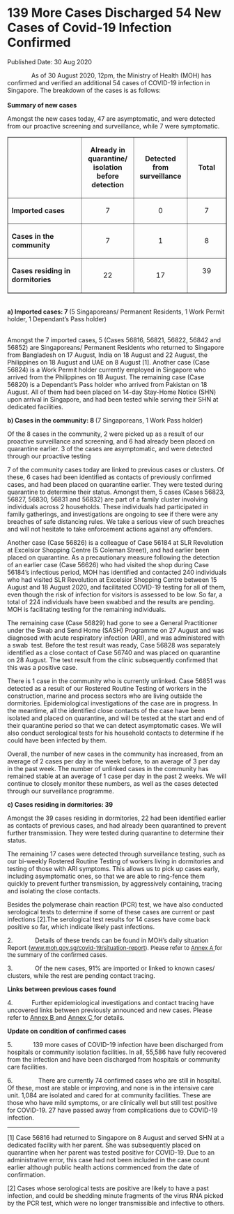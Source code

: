 <html>
    <meta http-equiv="Content-Type" content="text/html; charset=utf-8"/>
    <meta charset="utf-8"/>
    <title>139 More Cases Discharged 54 New Cases of Covid-19 Infection Confirmed</title>
    <body><h1>139 More Cases Discharged 54 New Cases of Covid-19 Infection Confirmed</h1>
    <p>Published Date: 30 Aug 2020</p> <p>&nbsp; &nbsp; &nbsp; &nbsp; &nbsp; &nbsp; &nbsp; As of 30 August 2020, 12pm, the Ministry of Health (MOH) has confirmed and verified an additional 54 cases of COVID-19 infection in Singapore. The breakdown of the cases is as follows:<br><br><strong>Summary of new cases</strong><br></p><p>Amongst the new cases today, 47 are asymptomatic, and were detected from our proactive screening and surveillance, while 7 were symptomatic.</p><table border="1" cellspacing="0" cellpadding="0"><tbody><tr><td width="241" valign="top"><p>&nbsp;</p></td><td width="120"><p align="center"><strong>Already in quarantine/ isolation before detection</strong></p></td><td width="120"><p align="center"><strong>Detected from surveillance</strong></p></td><td width="120"><p align="center"><strong>Total</strong></p></td></tr><tr><td width="241" valign="top"><p><strong>Imported cases</strong></p></td><td width="120"><p align="center">7</p></td><td width="120"><p align="center">0</p></td><td width="120"><p align="center">7</p></td></tr><tr><td width="241" valign="top"><p><strong>Cases in the community</strong></p></td><td width="120"><p align="center">7</p></td><td width="120"><p align="center">1</p></td><td width="120"><p align="center">8</p></td></tr><tr><td width="241" valign="top"><p><strong>Cases residing in dormitories</strong></p></td><td width="120"><p align="center">22</p></td><td width="120"><p align="center">17</p></td><td width="120"><p align="center">39</p><div><br></div></td></tr></tbody></table><p><strong><br>a) Imported cases: 7 </strong>(5 Singaporeans/ Permanent Residents, 1 Work Permit holder, 1 Dependant’s Pass holder)<br><p><br>Amongst the 7 imported cases, 5 (Cases 56816, 56821, 56822, 56842 and 56852) are Singaporeans/ Permanent Residents who returned to Singapore from Bangladesh on 17 August, India on 18 August and 22 August, the Philippines on 18 August and UAE on 8 August [1]. Another case (Case 56824) is a Work Permit holder currently employed in Singapore who arrived from the Philippines on 18 August. The remaining case (Case 56820) is a Dependant’s Pass holder who arrived from Pakistan on 18 August. All of them had been placed on 14-day Stay-Home Notice (SHN) upon arrival in Singapore, and had been tested while serving their SHN at dedicated facilities. </p><p><strong>b) Cases in the community: 8 </strong>(7 Singaporeans, 1 Work Pass holder)</p></p><p><p>Of the 8 cases in the community, 2 were picked up as a result of our proactive surveillance and screening, and 6 had already been placed on quarantine earlier. 3 of the cases are asymptomatic, and were detected through our proactive testing</p><p>7 of the community cases today are linked to previous cases or clusters. Of these, 6 cases had been identified as contacts of previously confirmed cases, and had been placed on quarantine earlier. They were tested during quarantine to determine their status. Amongst them, 5 cases (Cases 56823, 56827, 56830, 56831 and 56832) are part of a family cluster involving individuals across 2 households. These individuals had participated in family gatherings, and investigations are ongoing to see if there were any breaches of safe distancing rules. We take a serious view of such breaches and will not hesitate to take enforcement actions against any offenders.</p><p>Another case (Case 56826) is a colleague of Case 56184 at SLR Revolution at Excelsior Shopping Centre (5 Coleman Street), and had earlier been placed on quarantine. As a precautionary measure following the detection of an earlier case (Case 56626) who had visited the shop during Case 56184’s infectious period, MOH has identified and contacted 240 individuals who had visited SLR Revolution at Excelsior Shopping Centre between 15 August and 18 August 2020, and facilitated COVID-19 testing for all of them, even though the risk of infection for visitors is assessed to be low. So far, a total of 224 individuals have been swabbed and the results are pending. MOH is facilitating testing for the remaining individuals.</p><p>The remaining case (Case 56829) had gone to see a General Practitioner under the Swab and Send Home (SASH) Programme on 27 August and was diagnosed with acute respiratory infection (ARI), and was administered with a swab&nbsp; test. Before the test result was ready, Case 56828 was separately identified as a close contact of Case 56740 and was placed on quarantine on 28 August. The test result from the clinic subsequently confirmed that this was a positive case.</p><p>There is 1 case in the community who is currently unlinked. Case 56851 was detected as a result of our Rostered Routine Testing of workers in the construction, marine and process sectors who are living outside the dormitories. Epidemiological investigations of the case are in progress. In the meantime, all the identified close contacts of the case have been isolated and placed on quarantine, and will be tested at the start and end of their quarantine period so that we can detect asymptomatic cases. We will also conduct serological tests for his household contacts to determine if he could have been infected by them.</p><p>Overall, the number of new cases in the community has increased, from an average of 2 cases per day in the week before, to an average of 3 per day in the past week. The number of unlinked cases in the community has remained stable at an average of 1 case per day in the past 2 weeks.&nbsp;We will continue to closely monitor these numbers, as well as the cases detected through our surveillance programme.</p></p><p><strong>c) Cases residing in dormitories: 39</strong></p> <p>Amongst the 39 cases residing in dormitories, 22 had been identified earlier as contacts of previous cases, and had already been quarantined to prevent further transmission. They were tested during quarantine to determine their status.&nbsp;&nbsp;</p> <p>The remaining 17 cases were detected through surveillance testing, such as our bi-weekly Rostered Routine Testing of workers living in dormitories and testing of those with ARI symptoms. This allows us to pick up cases early, including asymptomatic ones, so that we are able to ring-fence them quickly to prevent further transmission, by aggressively containing, tracing and isolating the close contacts.</p> <p>Besides the polymerase chain reaction (PCR) test, we have also conducted serological tests to determine if some of these cases are current or past infections [2].The serological test results for 14 cases have come back positive so far, which indicate likely past infections.</p><p>2.&nbsp; &nbsp; &nbsp; &nbsp; &nbsp; &nbsp; &nbsp;Details of these trends can be found in MOH’s daily situation Report (<a href="http://www.moh.gov.sg/covid-19/situation-report" style="font-size: 13px;">www.moh.gov.sg/covid-19/situation-report</a><span style="font-size: 13px;">). Please refer to </span><u style="font-size: 13px;"><a href="/docs/librariesprovider5/pressroom/annex-a-30-aug.pdf?sfvrsn=55d69c4a_0" title="Annex A ">Annex A </a></u><span style="font-size: 13px;"> for the summary of the confirmed cases.</span></p><p><p>3.&nbsp; &nbsp; &nbsp; &nbsp; &nbsp; &nbsp; &nbsp;Of the new cases, 91% are imported or linked to known cases/ clusters, while the rest are pending contact tracing.</p></p><p><p><strong>Links between previous cases found</strong></p><p>4.&nbsp; &nbsp; &nbsp; &nbsp; &nbsp; &nbsp;Further epidemiological investigations and contact tracing have uncovered links between previously announced and new cases. Please refer to <u><a href="/docs/librariesprovider5/default-document-library/annex-b-30-aug.pdf?sfvrsn=6c09abda_0" title="Annex B ">Annex B </a></u> and <u><a href="/docs/librariesprovider5/default-document-library/annex-c-30-aug.pdf?sfvrsn=97219b_0" title="Annex C ">Annex C </a></u> for details.</p></p><p><p><strong>Update on condition of confirmed cases</strong></p><p>5.&nbsp; &nbsp; &nbsp; &nbsp; &nbsp; &nbsp; 139 more cases of COVID-19 infection have been discharged from hospitals or community isolation facilities. In all, 55,586 have fully recovered from the infection and have been discharged from hospitals or community care facilities.</p></p><p><p>6.&nbsp; &nbsp; &nbsp; &nbsp; &nbsp; &nbsp; &nbsp; &nbsp;There are currently 74 confirmed cases who are still in hospital. Of these, most are stable or improving, and none is in the intensive care unit. 1,084 are isolated and cared for at community facilities. These are those who have mild symptoms, or are clinically well but still test positive for COVID-19. 27 have passed away from complications due to COVID-19 infection.</p></p><div> <hr align="left" size="1" width="33%"> <div id="ftn1"> <p>[1] Case 56816 had returned to Singapore on 8 August and served SHN at a dedicated facility with her parent. She was subsequently placed on quarantine when her parent was tested positive for COVID-19. Due to an administrative error, this case had not been included in the case count earlier although public health actions commenced from the date of confirmation.</p> </div> <div id="ftn2"> <p>[2] Cases whose serological tests are positive are likely to have a past infection, and could be shedding minute fragments of the virus RNA picked by the PCR test, which were no longer transmissible and infective to others.</p> </div> </div><br><br><br></body>
</html>